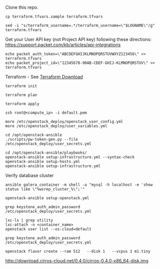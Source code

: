 

Clone this repo.

```
cp terraform.tfvars.sample terraform.tfvars
```

```
sed -i "s/terraform_username=.*/terraform_username=\"$LOGNAME\"/g" terraform.tfvars
```

Get your User API key (not Project API key) following these directions:
https://support.packet.com/kb/articles/api-integrations
```
echo packet_auth_token=\"ABCDEFGHIJKLMNOPQRSTUVWXYZ123456\" >> terraform.tfvars
echo packet_project_id=\"12345678-90AB-CDEF-GHIJ-KLMNOPQRSTUV\" >> terraform.tfvars
```

Terraform - See [Terraform Download](https://www.terraform.io/downloads.html)
```
terraform init
```

```
terraform plan
```

```
terraform apply
```

```
ssh root@<compute_ip> -i default.pem
```

```
more /etc/openstack_deploy/openstack_user_config.yml
more /etc/openstack_deploy/user_variables.yml
```

```
cd /opt/openstack-ansible
./scripts/pw-token-gen.py --file /etc/openstack_deploy/user_secrets.yml
```

```
cd /opt/openstack-ansible/playbooks/
openstack-ansible setup-infrastructure.yml --syntax-check
openstack-ansible setup-hosts.yml
openstack-ansible setup-infrastructure.yml
```

Verify database cluster
```
ansible galera_container -m shell -a "mysql -h localhost -e 'show status like \"%wsrep_cluster_%\";'"
```


```
openstack-ansible setup-openstack.yml
```

```
grep keystone_auth_admin_password /etc/openstack_deploy/user_secrets.yml
```

```
lxc-ls | grep utility
lxc-attach -n <container_name>
openstack user list --os-cloud=default
```

```
grep keystone_auth_admin_password /etc/openstack_deploy/user_secrets.yml
```

```
openstack flavor create --ram 512   --disk 1   --vcpus 1 m1.tiny

```

http://download.cirros-cloud.net/0.4.0/cirros-0.4.0-x86_64-disk.img
